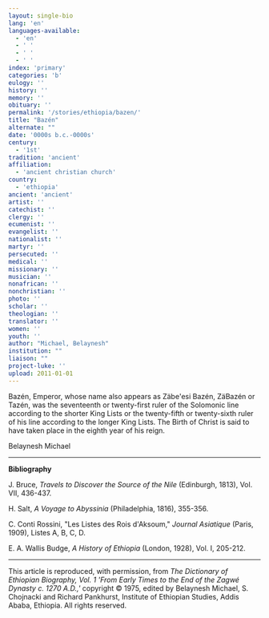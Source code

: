 ```yaml
---
layout: single-bio
lang: 'en'
languages-available:
  - 'en'
  - ' '
  - ' '
  - ' '
index: 'primary'
categories: 'b'
eulogy: ''
history: ''
memory: ''
obituary: ''
permalink: '/stories/ethiopia/bazen/'
title: "Bazén"
alternate: ""
date: '0000s b.c.-0000s'
century:
  - '1st'
tradition: 'ancient'
affiliation:
  - 'ancient christian church'
country:
  - 'ethiopia'
ancient: 'ancient'
artist: ''
catechist: ''
clergy: ''
ecumenist: ''
evangelist: ''
nationalist: ''
martyr: ''
persecuted: ''
medical: ''
missionary: ''
musician: ''
nonafrican: ''
nonchristian: ''
photo: ''
scholar: ''
theologian: ''
translator: ''
women: ''
youth: ''
author: "Michael, Belaynesh"
institution: ""
liaison: ""
project-luke: ''
upload: 2011-01-01
---
```




Baz&eacute;n, Emperor, whose name also appears as Z&auml;be'esi Baz&eacute;n, Z&auml;Baz&eacute;n or Taz&eacute;n, was the seventeenth or twenty-first ruler of the Solomonic line according to the shorter King Lists or the twenty-fifth or twenty-sixth ruler of his line according to the longer King Lists. The Birth of Christ is said to have taken place in the eighth year of his reign.

Belaynesh Michael

---

**Bibliography**

J. Bruce, *Travels to Discover the Source of the Nile* (Edinburgh, 1813), Vol. VII, 436-437.

H. Salt, *A Voyage to Abyssinia* (Philadelphia, 1816), 355-356.

C. Conti Rossini, "Les Listes des Rois d'Aksoum," *Journal Asiatique* (Paris, 1909), Listes A, B, C, D.

E. A. Wallis Budge, *A History of Ethiopia* (London, 1928), Vol. I, 205-212.

---

This article is reproduced, with permission, from *The Dictionary of Ethiopian Biography, Vol. 1 'From Early Times to the End of the Zagwé Dynasty c. 1270 A.D.,'* copyright &copy; 1975, edited by Belaynesh Michael, S. Chojnacki and Richard Pankhurst, Institute of Ethiopian Studies, Addis Ababa, Ethiopia.  All rights reserved.
